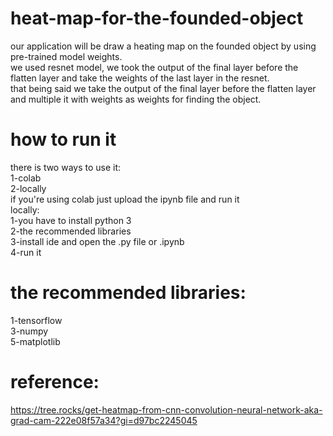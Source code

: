 # heat-map-for-the-founded-object
our application will be draw a heating map on the founded object by using pre-trained model weights.<br/>
we used resnet model, we took the output of the final layer before the flatten layer and take the weights of the last layer in the resnet.<br/>
that being said we take the output of the final layer before the flatten layer and multiple it with weights as weights for finding the object.
# how to run it
there is two ways to use it:<br/>
1-colab<br/>
2-locally<br/>
if you're using colab just upload the ipynb file and run it<br/>
locally:<br/>
1-you have to install python 3<br/>
2-the recommended libraries<br/>
3-install ide and open the .py file or .ipynb<br/>
4-run it<br/>

# the recommended libraries:
1-tensorflow<br/>
3-numpy<br/>
5-matplotlib

# reference:
https://tree.rocks/get-heatmap-from-cnn-convolution-neural-network-aka-grad-cam-222e08f57a34?gi=d97bc2245045

